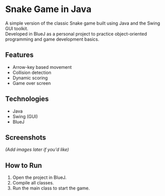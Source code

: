 # Snake Game in Java

A simple version of the classic Snake game built using Java and the Swing GUI toolkit.  
Developed in BlueJ as a personal project to practice object-oriented programming and game development basics.

## Features
- Arrow-key based movement
- Collision detection
- Dynamic scoring
- Game over screen

## Technologies
- Java
- Swing (GUI)
- BlueJ

## Screenshots
*(Add images later if you'd like)*

## How to Run
1. Open the project in BlueJ.
2. Compile all classes.
3. Run the main class to start the game.
